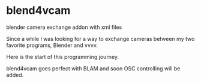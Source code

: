 # blend4vcam
blender camera exchange addon with xml files

Since a while I was looking for a way to exchange cameras between my two favorite programs,
Blender and vvvv.

Here is the start of this programming journey.

blend4vcam goes perfect with BLAM and soon OSC controlling will be added.
